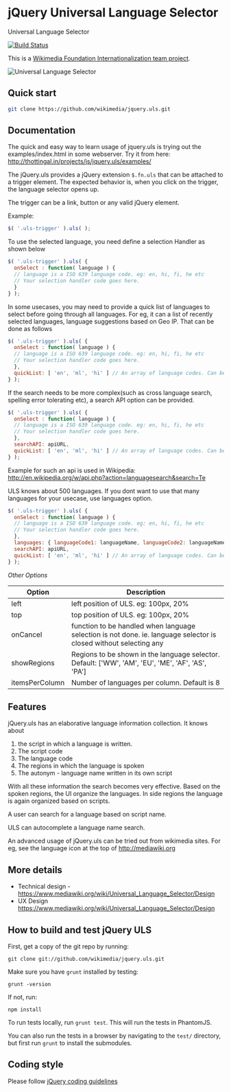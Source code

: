 jQuery Universal Language Selector
==================================
Universal Language Selector

[![Build Status](https://secure.travis-ci.org/wikimedia/jquery.uls.png)](http://travis-ci.org/wikimedia/jquery.uls)

This is a [Wikimedia Foundation Internationalization team project](https://www.mediawiki.org/wiki/Project_Milkshake).


![Universal Language Selector](https://upload.wikimedia.org/wikipedia/commons/c/cd/ULS-GeoIP.png "Universal Language Selector")

Quick start
-----------

```bash
git clone https://github.com/wikimedia/jquery.uls.git
```

Documentation
-------------

The quick and easy way to learn usage of jquery.uls is trying out the examples/index.html in some webserver. Try it from here: http://thottingal.in/projects/js/jquery.uls/examples/

The jQuery.uls provides a jQuery extension ```$.fn.uls``` that can be attached to a trigger element. The expected behavior is, when you click on the trigger, the language selector opens up.

The trigger can be a link, button or any valid jQuery element.

Example:
```javascript
$( '.uls-trigger' ).uls( );
```

To use the selected language, you need define a selection Handler as shown below

```javascript
$( '.uls-trigger' ).uls( {
  onSelect : function( language ) {
  // language is a ISO 639 language code. eg: en, hi, fi, he etc
  // Your selection handler code goes here.
  }
} );
```

In some usecases, you may need to provide a quick list of languages to select before going through all languages. For eg, it can a list of recently selected languages, language suggestions based on Geo IP.
That can be done as follows

```javascript
$( '.uls-trigger' ).uls( {
  onSelect : function( language ) {
  // language is a ISO 639 language code. eg: en, hi, fi, he etc
  // Your selection handler code goes here.
  },
  quickList: [ 'en', 'ml', 'hi' ] // An array of language codes. Can be a function that returns this array too.
} );
```

If the search needs to be more complex(such as cross language search, spelling error tolerating etc), a search API option can be provided.

```javascript
$( '.uls-trigger' ).uls( {
  onSelect : function( language ) {
  // language is a ISO 639 language code. eg: en, hi, fi, he etc
  // Your selection handler code goes here.
  },
  searchAPI: apiURL,
  quickList: [ 'en', 'ml', 'hi' ] // An array of language codes. Can be a function that returns this array too.
} );
```

Example for such an api is used in Wikipedia: http://en.wikipedia.org/w/api.php?action=languagesearch&search=Te

ULS knows about 500 languages. If you dont want to use that many languages for your usecase, use languages option.


```javascript
$( '.uls-trigger' ).uls( {
  onSelect : function( language ) {
  // language is a ISO 639 language code. eg: en, hi, fi, he etc
  // Your selection handler code goes here.
  },
  languages: { languageCode1: languageName, languageCode2: languageName2 , .... },
  searchAPI: apiURL,
  quickList: [ 'en', 'ml', 'hi' ] // An array of language codes. Can be a function that returns this array too.
} );
```

*Other Options*

| Option      | Description |
|-------------|---------------------|
| left        | left position of ULS. eg: 100px, 20%|
| top         | top position of ULS. eg: 100px, 20%|
| onCancel    | function to be handled when language selection is not done. ie. language selector is closed without selecting any |
| showRegions | Regions to be shown in the language selector. Default: ['WW', 'AM', 'EU', 'ME', 'AF', 'AS', 'PA'] |
| itemsPerColumn | Number of languages per column. Default is 8 |


Features
--------
jQuery.uls has an elaborative language information collection. It knows about
1. the script in which a language is written.
2. The script code
3. The language code
4. The regions in which the language is spoken
5. The autonym - language name written in its own script

With all these information the search becomes very effective. Based on the spoken regions, the UI organize the languages. In side regions
the language is again organized based on scripts.

A user can search for a language based on script name.

ULS can autocomplete a language name search.

An advanced usage of jQuery.uls can be tried out from wikimedia sites. For eg, see the language icon at the top of http://mediawiki.org

More details
------------
* Technical design - https://www.mediawiki.org/wiki/Universal_Language_Selector/Design
* UX Design https://www.mediawiki.org/wiki/Universal_Language_Selector/Design


How to build and test jQuery ULS
----------------------------------

First, get a copy of the git repo by running:

```shell
git clone git://github.com/wikimedia/jquery.uls.git
```

Make sure you have `grunt` installed by testing:

```shell
grunt -version
```

If not, run:

```shell
npm install
```

To run tests locally, run `grunt test`. This will run the tests in PhantomJS.

You can also run the tests in a browser by navigating to the `test/` directory, but first run `grunt` to install the submodules.

Coding style
-------------

Please follow [jQuery coding guidelines](http://docs.jquery.com/JQuery_Core_Style_Guidelines)


